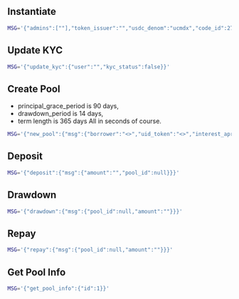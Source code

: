 
## Instantiate

```sh
MSG='{"admins":[""],"token_issuer":"","usdc_denom":"ucmdx","code_id":27}'
```

## Update KYC

```sh
MSG='{"update_kyc":{"user":"","kyc_status":false}}'
```

## Create Pool

- principal_grace_period is 90 days,
- drawdown_period is 14 days,
- term length is 365 days
All in seconds of course.

```sh
MSG='{"new_pool":{"msg":{"borrower":"<>","uid_token":"<>","interest_apr":500,"borrow_limit":"100000000000","interest_payment_frequency":"monthly","principal_payment_frequency":"quaterly","principal_grace_period":7776000,"drawdown_period":1209600,"term_length":31536000}}}'
```

## Deposit

```sh
MSG='{"deposit":{"msg":{"amount":"","pool_id":null}}}'
```

## Drawdown

```sh
MSG='{"drawdown":{"msg":{"pool_id":null,"amount":""}}}'
```

## Repay

```sh
MSG='{"repay":{"msg":{"pool_id":null,"amount":""}}}'
```

## Get Pool Info

```sh
MSG='{"get_pool_info":{"id":1}}'
```
